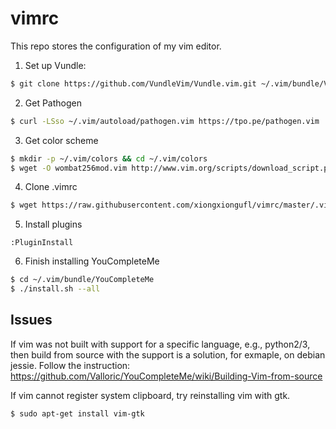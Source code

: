 # vimrc

This repo stores the configuration of my vim editor.

1. Set up Vundle:
```bash
$ git clone https://github.com/VundleVim/Vundle.vim.git ~/.vim/bundle/Vundle.vim
```

2. Get Pathogen
```bash
$ curl -LSso ~/.vim/autoload/pathogen.vim https://tpo.pe/pathogen.vim
```

3. Get color scheme
```bash
$ mkdir -p ~/.vim/colors && cd ~/.vim/colors
$ wget -O wombat256mod.vim http://www.vim.org/scripts/download_script.php?src_id=13400
```

4. Clone .vimrc
```bash
$ wget https://raw.githubusercontent.com/xiongxiongufl/vimrc/master/.vimrc ~/
```

5. Install plugins
```vim
:PluginInstall
```

6. Finish installing YouCompleteMe 
```bash
$ cd ~/.vim/bundle/YouCompleteMe
$ ./install.sh --all
```

## Issues
If vim was not built with support for a specific language, e.g., python2/3, then build from source with the support is a solution, for exmaple, on debian jessie.
Follow the instruction: 
https://github.com/Valloric/YouCompleteMe/wiki/Building-Vim-from-source

If vim cannot register system clipboard, try reinstalling vim with gtk.

```bash
$ sudo apt-get install vim-gtk
```
